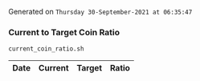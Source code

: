 Generated on `Thursday 30-September-2021 at 06:35:47`

### Current to Target Coin Ratio
`current_coin_ratio.sh`

Date|Current|Target|Ratio
---|---|---|---
